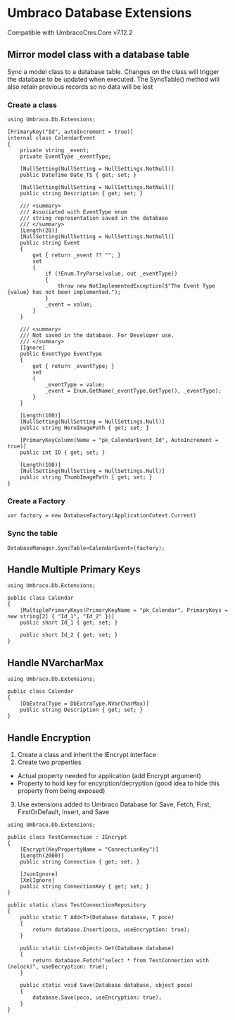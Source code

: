 # Umbraco Database Extensions
Compatible with UmbracoCms.Core v7.12.2
## Mirror model class with a database table 
Sync a model class to a database table. Changes on the class will trigger the database to be updated when executed.
The SyncTable() method will also retain previous records so no data will be lost
### Create a class
```
using Umbraco.Db.Extensions;

[PrimaryKey("Id", autoIncrement = true)]
internal class CalendarEvent
{
    private string _event;
    private EventType _eventType;

    [NullSetting(NullSetting = NullSettings.NotNull)]
    public DateTime Date_TS { get; set; }

    [NullSetting(NullSetting = NullSettings.NotNull)]
    public string Description { get; set; }

    /// <summary>
    /// Associated with EventType enum
    /// string representation saved in the database
    /// </summary>
    [Length(20)]
    [NullSetting(NullSetting = NullSettings.NotNull)]
    public string Event
    {
        get { return _event ?? ""; }
        set
        {
            if (!Enum.TryParse(value, out _eventType))
            {
                throw new NotImplementedException($"The Event Type {value} has not been implemented.");
            }
            _event = value;
        }
    }

    /// <summary>
    /// Not saved in the database. For Developer use.
    /// </summary>
    [Ignore]
    public EventType EventType
    {
        get { return _eventType; }
        set
        {
            _eventType = value;
            _event = Enum.GetName(_eventType.GetType(), _eventType);
        }
    }

    [Length(100)]
    [NullSetting(NullSetting = NullSettings.Null)]
    public string HeroImagePath { get; set; }

    [PrimaryKeyColumn(Name = "pk_CalendarEvent_Id", AutoIncrement = true)]
    public int ID { get; set; }

    [Length(100)]
    [NullSetting(NullSetting = NullSettings.Null)]
    public string ThumbImagePath { get; set; }
}
 ```  
 ### Create a Factory
 ```
 var factory = new DatabaseFactory(ApplicationCotext.Current)
 ```
 ### Sync the table
 ```
 DatabaseManager.SyncTable<CalendarEvent>(factory);
 ```
 
## Handle Multiple Primary Keys
```
using Umbraco.Db.Extensions;

public class Calendar
{
    [MultiplePrimaryKeys(PrimaryKeyName = "pk_Calendar", PrimaryKeys = new string[2] { "Id_1", "Id_2" })]
    public short Id_1 { get; set; }

    public short Id_2 { get; set; }
}
```

## Handle NVarcharMax
```
using Umbraco.Db.Extensions;

public class Calendar
{
    [DbExtra(Type = DbExtraType.NVarCharMax)]
    public string Description { get; set; }
}
```

## Handle Encryption
1. Create a class and inherit the IEncrypt interface
2. Create two properties 
- Actual property needed for application (add Encrypt argument)
- Property to hold key for encyrption/decryption (good idea to hide this property from being exposed)
3. Use extensions added to Umbraco Database for Save, Fetch, First, FirstOrDefault, Insert, and Save
```
using Umbraco.Db.Extensions;

public class TestConnection : IEncrypt
{
    [Encrypt(KeyPropertyName = "ConnectionKey")]
    [Length(2000)]
    public string Connection { get; set; }
    
    [JsonIgnore]
    [XmlIgnore]
    public string ConnectionKey { get; set; }
}

public static class TestConnectionRepository
{
    public static T Add<T>(Database database, T poco)
    {
        return database.Insert(poco, useEncryption: true);
    }

    public static List<object> Get(Database database)
    {
        return database.Fetch("select * from TestConnection with (nolock)", useDecryption: true);
    }

    public static void Save(Database database, object poco)
    {
        database.Save(poco, useEncryption: true);
    }
}
```
